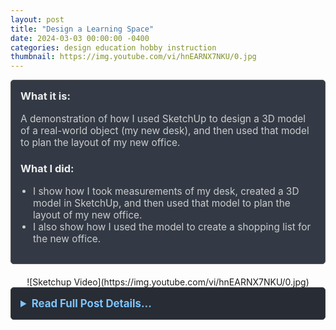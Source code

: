 ```yaml
---
layout: post
title: "Design a Learning Space"
date: 2024-03-03 00:00:00 -0400
categories: design education hobby instruction
thumbnail: https://img.youtube.com/vi/hnEARNX7NKU/0.jpg
---
```


<div style="padding: 15px; border: 1px solid #555; border-radius: 5px; margin-bottom: 20px; background-color: #333a45;">
  <h3 style="margin-top: 0; color: #eee;">What it is:</h3>
  <p style="font-size: 1.1em; color: #ccc;">A demonstration of how I used SketchUp to design a 3D model of a real-world object (my new desk), and then used that model to plan the layout of my new office.</p>
  
  <h3 style="color: #eee;">What I did:</h3>
  <ul style="font-size: 1.1em; list-style-type: disc; padding-left: 20px; color: #ccc;">
    <li>I show how I took measurements of my desk, created a 3D model in SketchUp, and then used that model to plan the layout of my new office.</li>
    <li>I also show how I used the model to create a shopping list for the new office.</li>
  </ul>
</div>

<div style="text-align: center;" markdown="1">
  ![Sketchup Video](https://img.youtube.com/vi/hnEARNX7NKU/0.jpg)
</div>

<details style="margin-bottom: 20px; background-color: #282c34; padding: 15px; border-radius: 5px; border: 1px solid #444;">
  <summary style="cursor: pointer; font-weight: bold; color: #7cc5ff; font-size: 1.2em;">Read Full Post Details...</summary>
  <div style="padding-top: 15px; color: #bbb;" markdown="1">

<div class="video-container" style="text-align: center; margin-top: 15px; margin-bottom: 15px;">
  <iframe width="560" height="315" src="https://www.youtube.com/embed/hnEARNX7NKU" title="YouTube video player" frameborder="0" allow="accelerometer; autoplay; clipboard-write; encrypted-media; gyroscope; picture-in-picture; web-share" referrerpolicy="strict-origin-when-cross-origin" allowfullscreen></iframe>
</div>

**Design a Learning Space**


**Assignment:**

"Create a learning space based on what inspired you during our visit to Steelcase. You might find the modalities that are listed in this document helpful to guide your thinking. Combine photos and your notes from our visit into an artifact (a hand-made drawing, a Google Doc, a Slides presentation, something else creative) and post to this Discussion."

This is my [Sketchup project](https://app.sketchup.com/share/tc/northAmerica/RFPTWfsAB8A?stoken=ipKwEuo-M1DaSFwKmjHLYIOyyzW5PYgM3DAyaVkmhrO7Hukkkkr5xs-puxNDr7HK&source=web). (no sign-in required!)

I used this assignment as a chance to learn Sketchup as an introduction to 3D, with further plans to learn to use Unity for cognitive science experiment design in VR. 

I used our readings, our trip to Steelcase, as well as pages from a book called *A Pattern Language* (1977) from my dad for design tips/inspiration:

Please see my Sketchup video (4:42 long):

  </div>
</details>
